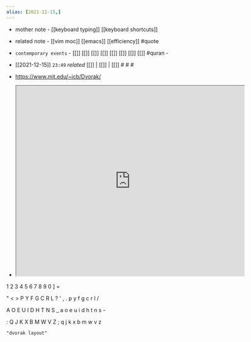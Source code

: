 ```yaml
---
alias: [2021-12-15,]
---
```

- mother note - [[keyboard typing]] [[keyboard shortcuts]]
- related note - [[vim moc]] [[emacs]] [[efficiency]] #quote 
- `contemporary events` - [[]] [[]] [[]] [[]] [[]] [[]] [[]] [[]] #quran -

- [[2021-12-15]]  `23:49` _related_ [[]] | [[]] | [[]] # # #

- https://www.mit.edu/~jcb/Dvorak/
- <iframe src="https://www.mit.edu/~jcb/Dvorak/" width="600" height="500" ></iframe>

1   2   3   4   5   6   7   8   9   0   ]   =

 "   <   >   P   Y   F   G   C   R   L   ?
 '   ,   .   p   y   f   g   c   r   l   /

   A   O   E   U   I   D   H   T   N   S   _
   a   o   e   u   i   d   h   t   n   s   -

   :   Q   J   K   X   B   M   W   V   Z
   ;   q   j   k   x   b   m   w   v   z


```query
"dvorak layout"
```